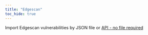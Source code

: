 ```yaml
---
title: "Edgescan"
toc_hide: true
---
```

Import Edgescan vulnerabilities by JSON file or [API - no file required](../../api/edgescan.md)
